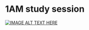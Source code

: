 # 1AM study session

[![IMAGE ALT TEXT HERE](https://img.youtube.com/vi/lTRiuFIWV54/0.jpg)](https://youtu.be/lTRiuFIWV54)
